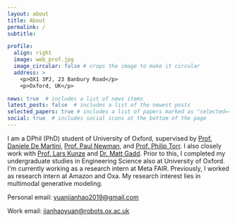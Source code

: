 ```yaml
---
layout: about
title: About
permalink: /
subtitle:

profile:
  align: right
  image: web_prof.jpg
  image_circular: false # crops the image to make it circular
  address: >
    <p>OX1 3PJ, 23 Banbury Road</p>
    <p>Oxford, UK</p>

news: true  # includes a list of news items
latest_posts: false  # includes a list of the newest posts
selected_papers: true # includes a list of papers marked as "selected={true}"
social: true  # includes social icons at the bottom of the page
---
```


<!-- I am a DPhil (PhD) student of University of Oxford, supervised by [Prof. Daniele De Martini](https://ori.ox.ac.uk/people/daniele-de-martini/), [Prof. Paul Newman](https://www.ori.ox.ac.uk/people/paul-newman/), [Prof. Philip Torr](https://www.robots.ox.ac.uk/~phst/), [Prof. Lars Kunze](https://ori.ox.ac.uk/people/lars-kunze/), and [Dr. Matt Gadd](https://mttgdd.github.io/). Prior to this, I completed my undergraduate studies in Engineering Science also at University of Oxford, supervised by [Prof. Nick Hawes](https://www.robots.ox.ac.uk/~nickh/) and [Prof. Clive Siviour](https://eng.ox.ac.uk/people/clive-siviour/). I am fortunate to collaborate closely with [Prof. Adriana Romero Soriano](https://sites.google.com/site/adriromsor/home), [Dr.Michal Drozdzal](https://www.linkedin.com/in/michal-drozdzal-a36b9b42/?originalSubdomain=ca) and [Dr. Nicolas Ballas](https://www.linkedin.com/in/nicolas-ballas-a188583/?originalSubdomain=fr) at FAIR, Meta; and [Dr. Kurt Cutajar](http://kurtcutajar.com/) and [Dr. Massimo Camplani](https://www.linkedin.com/in/massimo-camplani-4bb4187/?originalSubdomain=uk) at Amazon. My research interest lies in multimodal generative modeling. -->

I am a DPhil (PhD) student of University of Oxford, supervised by [Prof. Daniele De Martini](https://ori.ox.ac.uk/people/daniele-de-martini/), [Prof. Paul Newman](https://www.ori.ox.ac.uk/people/paul-newman/), and [Prof. Philip Torr](https://www.robots.ox.ac.uk/~phst/). I also closely work with [Prof. Lars Kunze](https://ori.ox.ac.uk/people/lars-kunze/) and [Dr. Matt Gadd](https://mttgdd.github.io/). Prior to this, I completed my undergraduate studies in Engineering Science also at University of Oxford. I'm currently working as a research intern at Meta FAIR. Previously, I worked as research intern at Amazon and Oxa. My research interest lies in multimodal generative modeling.



<!-- I am fortunate to collaborate closely with [Prof. Adriana Romero Soriano](https://sites.google.com/site/adriromsor/home), [Dr.Michal Drozdzal](https://www.linkedin.com/in/michal-drozdzal-a36b9b42/?originalSubdomain=ca) and [Dr. Nicolas Ballas](https://www.linkedin.com/in/nicolas-ballas-a188583/?originalSubdomain=fr) at FAIR, Meta; and [Dr. Kurt Cutajar](http://kurtcutajar.com/) and [Dr. Massimo Camplani](https://www.linkedin.com/in/massimo-camplani-4bb4187/?originalSubdomain=uk) at Amazon.   -->


<!-- I am fortunate to collaborate closely with [Prof. Adriana Romero Soriano](https://sites.google.com/site/adriromsor/home), [Dr.Michal Drozdzal](https://www.linkedin.com/in/michal-drozdzal-a36b9b42/?originalSubdomain=ca) and [Dr. Nicolas Ballas](https://www.linkedin.com/in/nicolas-ballas-a188583/?originalSubdomain=fr) at FAIR, Meta; and [Dr. Kurt Cutajar](http://kurtcutajar.com/) and [Dr. Massimo Camplani](https://www.linkedin.com/in/massimo-camplani-4bb4187/?originalSubdomain=uk) at Amazon.  My research interest lies in multimodal generative modeling. -->


Personal email: [yuanjianhao2019@gmail.com](yuanjianhao2019@gmail.com)
 
Work email: [jianhaoyuan@robots.ox.ac.uk](jianhaoyuan@robots.ox.ac.uk)

<!-- ; [Dr. Bo Zhao](https://www.bozhao.me/) at Beijing Academy of Artificial Intelligence (BAAI) -->


<!-- , and [Dr. Matt Gadd](https://mttgdd.github.io/) -->

<!-- Test Tese. Tell the world about yourself. Link to your favorite [subreddit](http://reddit.com). You can put a picture in, too. The code is already in, just name your picture `prof_pic.jpg` and put it in the `img/` folder.

Put your address / P.O. box / other info right below your picture. You can also disable any of these elements by editing `profile` property of the YAML header of your `_pages/about.md`. Edit `_bibliography/papers.bib` and Jekyll will render your [publications page](/al-folio/publications/) automatically.

Link to your social media connections, too. This theme is set up to use [Font Awesome icons](http://fortawesome.github.io/Font-Awesome/) and [Academicons](https://jpswalsh.github.io/academicons/), like the ones below. Add your Facebook, Twitter, LinkedIn, Google Scholar, or just disable all of them. -->
